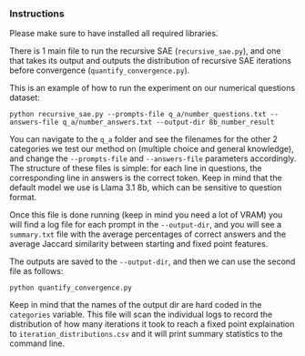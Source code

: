 ### Instructions

Please make sure to have installed all required libraries.

There is 1 main file to run the recursive SAE (```recursive_sae.py```), and one that takes its output and outputs the distribution of recursive SAE iterations before convergence (```quantify_convergence.py```).

This is an example of how to run the experiment on our numerical questions dataset:
```
python recursive_sae.py --prompts-file q_a/number_questions.txt --answers-file q_a/number_answers.txt --output-dir 8b_number_result 
```

You can navigate to the ```q_a``` folder and see the filenames for the other 2 categories we test our method on (multiple choice and general knowledge), and change the ```--prompts-file``` and ```--answers-file``` parameters accordingly. The structure of these files is simple: for each line in questions, the corresponding line in answers is the correct token. Keep in mind that the default model we use is Llama 3.1 8b, which can be sensitive to question format.

Once this file is done running (keep in mind you need a lot of VRAM) you will find a log file for each prompt in the ```--output-dir```, and you will see a ```summary.txt``` file with the average percentages of correct answers and the average Jaccard similarity between starting and fixed point features.

The outputs are saved to the ```--output-dir```, and then we can use the second file as follows:

```
python quantify_convergence.py
```

Keep in mind that the names of the output dir are hard coded in the ```categories``` variable. 
This file will scan the individual logs to record the distribution of how many iterations it took to reach a fixed point explaination to ```iteration_distributions.csv``` and it will print summary statistics to the command line.
